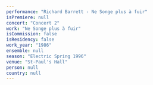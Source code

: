 ```yaml
---
performance: "Richard Barrett - Ne Songe plus à fuir"
isPremiere: null
concert: "Concert 2"
work: "Ne Songe plus à fuir"
isCommission: false
isResidency: false
work_year: "1986"
ensemble: null
season: "Electric Spring 1996"
venue: "St-Paul's Hall"
person: null
country: null
---
```


